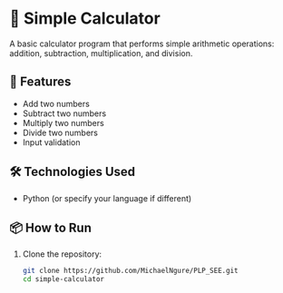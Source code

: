 # 🧮 Simple Calculator

A basic calculator program that performs simple arithmetic operations: addition, subtraction, multiplication, and division.

## 🚀 Features

- Add two numbers
- Subtract two numbers
- Multiply two numbers
- Divide two numbers
- Input validation

## 🛠️ Technologies Used

- Python (or specify your language if different)

## 📦 How to Run

1. Clone the repository:
   ```bash
   git clone https://github.com/MichaelNgure/PLP_SEE.git
   cd simple-calculator
